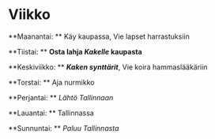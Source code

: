 # Viikko

**Maanantai: **
   Käy kaupassa, 
   Vie lapset harrastuksiin

**Tiistai: **
   **Osta lahja _Kakelle_ kaupasta**

**Keskiviikko: **
   ***Kaken synttärit***, 
   Vie koira hammaslääkäriin

**Torstai: **
   Aja nurmikko

**Perjantai: **
   *Lähtö Tallinnaan*

**Lauantai: **
   Tallinnassa

**Sunnuntai: **
   *Paluu Tallinnasta*

